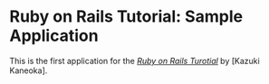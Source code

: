 # Ruby on Rails Tutorial: Sample Application

This is the first application for the [*Ruby on Rails Turotial*](http://railstutorial.jp/) by [Kazuki Kaneoka].